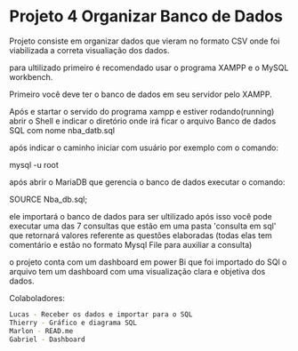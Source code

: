 
# Projeto 4 Organizar Banco de Dados
Projeto consiste em organizar dados que vieram no formato CSV onde foi viabilizada a correta visualiação dos dados.

para ultilizado primeiro é recomendado usar o programa XAMPP e o MySQL workbench.

Primeiro você deve ter o banco de dados em seu servidor pelo XAMPP.

Após  e startar o servido do programa xampp e estiver rodando(running) abrir o Shell e indicar o diretório onde irá ficar o arquivo Banco de dados SQL com nome nba_datb.sql

após indicar o caminho iniciar com usuário por exemplo com o comando:

mysql -u root

após abrir o MariaDB que gerencia o banco de dados executar o comando:

SOURCE Nba_db.sql;

ele importará o banco de dados para ser ultilizado após isso você pode executar uma das 7 consultas que estão em uma pasta 'consulta em sql' que retornará valores referente as questões elaboradas (todas elas tem comentário e estão no formato Mysql File para auxiliar a consulta)

o projeto conta com um dashboard em power Bi que foi importado do SQl o arquivo tem um dashboard com uma visualização clara e objetiva dos dados.

Colaboladores:
````sh
Lucas - Receber os dados e importar para o SQL
Thierry - Gráfico e diagrama SQL
Marlon - READ.me
Gabriel - Dashboard
````

